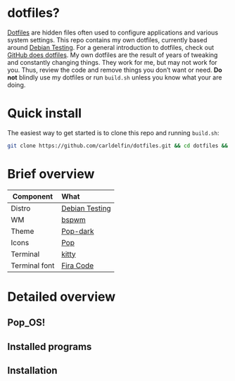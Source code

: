 # dotfiles?

[Dotfiles](https://en.wikipedia.org/wiki/Hidden_file_and_hidden_directory#Unix_and_Unix-like_environments) are hidden files often used to configure applications and various system settings. This repo contains my own dotfiles, currently based around [Debian Testing](https://wiki.debian.org/DebianTesting). For a general introduction to dotfiles, check out [GitHub does dotfiles](https://dotfiles.github.io/). My own dotfiles are the result of years of tweaking and constantly changing things. They work for me, but may not work for you. Thus, review the code and remove things you don’t want or need. **Do not** blindly use my dotfiles or run `build.sh` unless you know what your are doing.

# Quick install

The easiest way to get started is to clone this repo and running `build.sh`:

```bash
git clone https://github.com/carldelfin/dotfiles.git && cd dotfiles && bash build.sh
```

# Brief overview

| Component           | What                                            |
| --------------------| :-----------------------------------------------|
| Distro              | [Debian Testing](https://wiki.debian.org/DebianTesting)|
| WM                  | [bspwm](https://github.com/baskerville/bspwm)   |
| Theme               | [Pop-dark](https://github.com/pop-os/gtk-theme) |
| Icons               | [Pop](https://github.com/pop-os/icon-theme)     |
| Terminal            | [kitty](https://sw.kovidgoyal.net/kitty/)       |
| Terminal font       | [Fira Code](https://github.com/tonsky/FiraCode) |

# Detailed overview

## Pop_OS!

## Installed programs

## Installation
